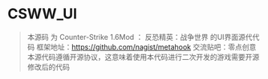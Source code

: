 # CSWW_UI
>本源码 为 Counter-Strike 1.6Mod ： 反恐精英：战争世界 的UI界面源代代码
框架地址：https://github.com/nagist/metahook
交流贴吧：零点创意
本源代码遵循开源协议，这意味着使用本代码进行二次开发的游戏需要开源修改后的代码
